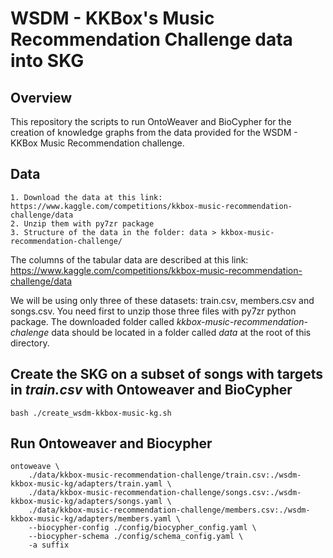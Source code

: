 # WSDM - KKBox's Music Recommendation Challenge data into SKG

## Overview

This repository the scripts to run OntoWeaver and BioCypher for the creation of knowledge graphs from the data provided for the WSDM - KKBox Music Recommendation challenge. 

## Data

	1. Download the data at this link: https://www.kaggle.com/competitions/kkbox-music-recommendation-challenge/data
	2. Unzip them with py7zr package
	3. Structure of the data in the folder: data > kkbox-music-recommendation-challenge/

The columns of the tabular data are described at this link: https://www.kaggle.com/competitions/kkbox-music-recommendation-challenge/data

We will be using only three of these datasets: train.csv, members.csv and songs.csv. 
You need first to  unzip those three files with py7zr python package. 
The downloaded folder called *kkbox-music-recommendation-chalenge* data should be located in a folder called *data* at the root of this directory. 

## Create the SKG on a subset of songs with targets in *train.csv* with Ontoweaver and BioCypher

```
bash ./create_wsdm-kkbox-music-kg.sh
```

## Run Ontoweaver and Biocypher 

```
ontoweave \
    ./data/kkbox-music-recommendation-challenge/train.csv:./wsdm-kkbox-music-kg/adapters/train.yaml \
    ./data/kkbox-music-recommendation-challenge/songs.csv:./wsdm-kkbox-music-kg/adapters/songs.yaml \
    ./data/kkbox-music-recommendation-challenge/members.csv:./wsdm-kkbox-music-kg/adapters/members.yaml \
    --biocypher-config ./config/biocypher_config.yaml \
    --biocypher-schema ./config/schema_config.yaml \
    -a suffix
```
